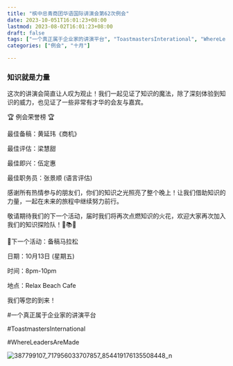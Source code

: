 ```yaml
---
title: "槟中总青商团华语国际讲演会第62次例会"
date: 2023-10-051T16:01:23+08:00
lastmod: 2023-08-02T16:01:23+08:00
draft: false
tags: ["一个真正属于企业家的讲演平台", "ToastmastersInterational", "WhereLeadersAreMade", "黄延玮", "梁慧甜", "伍定惠","张景顺"]
categories: ["例会", "十月"]

---
```

 

### 知识就是力量

这次的讲演会简直让人叹为观止！我们一起见证了知识的魔法，除了深刻体验到知识的威力，也见证了一些非常有才华的会友与嘉宾。

🏆 例会荣誉榜 🏆

最佳备稿：黄延玮《商机》

最佳评估：梁慧甜

最佳即兴：伍定惠

最佳职务员：张景顺 (语言评估)

感谢所有热情参与的朋友们，你们的知识之光照亮了整个晚上！让我们借助知识的力量，一起在未来的旅程中继续努力前行。

敬请期待我们的下一个活动，届时我们将再次点燃知识的火花，欢迎大家再次加入我们的知识探险队！🌟📚🚀

🤩下一个活动：备稿马拉松

日期：10月13日 (星期五)

时间：8pm-10pm

地点：Relax Beach Cafe

我们等您的到来！

#一个真正属于企业家的讲演平台

#ToastmastersInternational

#WhereLeadersAreMade

![387799107_717956033707857_854419176135508448_n](https://github.com/Weipin5013/tmc/assets/40177121/74118516-c89c-4b66-97f2-0bdd2ea9a63d)

